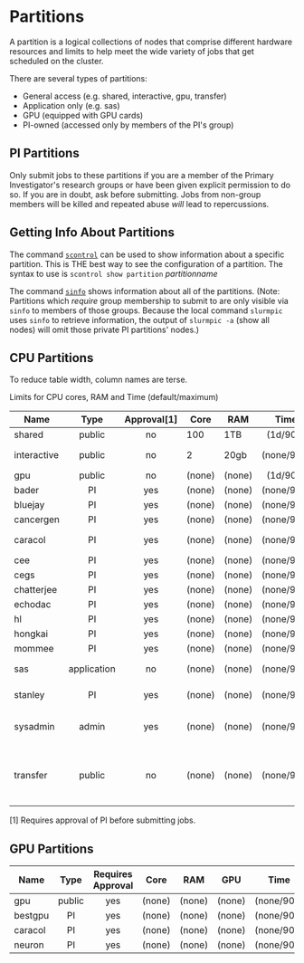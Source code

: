 # Partitions

A partition is a logical collections of nodes that comprise different hardware resources and limits to help meet the wide variety of jobs that get scheduled on the cluster. 

There are several types of partitions:

* General access (e.g. shared, interactive, gpu, transfer)
* Application only (e.g. sas)
* GPU (equipped with GPU cards)
* PI-owned (accessed only by members of the PI's group)

## PI Partitions
Only submit jobs to these partitions if you are a member of the Primary Investigator's research groups or have been given explicit permission to do so. If you are in doubt, ask before submitting. Jobs from non-group members will be killed and repeated abuse *will* lead to repercussions.

## Getting Info About Partitions

The command [`scontrol`](https://slurm.schedmd.com/archive/slurm-22.05.9/scontrol.html) can be used to show information about a specific partition. This is THE best way to see the configuration of a partition. The syntax to use is `scontrol show partition` *partitionname*

The command [`sinfo`](https://slurm.schedmd.com/archive/slurm-22.05.9/sinfo.html) shows information about all of the partitions. (Note: Partitions which *require* group membership to submit to are only visible via `sinfo` to members of those groups. Because the local command `slurmpic` uses `sinfo` to retrieve information, the output of `slurmpic -a` (show all nodes) will omit those private PI partitions' nodes.)

## CPU Partitions

To reduce table width, column names are terse.

Limits for CPU cores, RAM and Time (default/maximum)

| Name | Type | Approval[1] | Core | RAM | Time | Notes/Use |
| ---- | :----: | :-----: | ---- | ---- | :-------: | ----- |
| shared | public | no | 100 | 1TB | (1d/90d) | DEFAULT |
| interactive | public | no | 2 | 20gb | (none/90d) | Small but accessible |
| gpu | public | no | (none) | (none) | (1d/90d) | |
| bader | PI | yes | (none) | (none) | (none/90d) | |
| bluejay | PI | yes | (none) | (none) | (none/90d) | |
| cancergen | PI | yes | (none) | (none) | (none/90d) | |
| caracol | PI | yes | (none) | (none) | (none/90d) | UNIX group |
| cee | PI | yes | (none) | (none) | (none/90d) | |
| cegs | PI | yes | (none) | (none) | (none/90d) | |
| chatterjee | PI | yes | (none) | (none) | (none/90d) | |
| echodac | PI | yes | (none) | (none) | (none/90d) | |
| hl | PI | yes | (none) | (none) | (none/90d) | |
| hongkai | PI | yes | (none) | (none) | (none/90d) | |
| mommee | PI | yes | (none) | (none) | (none/90d) | |
| sas | application | no | (none) | (none) | (none/90d) | Licensed for SAS |
| stanley | PI | yes | (none) | (none) | (none/90d) | UNIX group |
| sysadmin | admin | yes | (none) | (none) | (none/90d) | For system testing |
| transfer | public | no | (none) | (none) | (none/90d) | Data in or out of cluster via SLURM jobs |

[1] Requires approval of PI before submitting jobs.

## GPU Partitions

| Name | Type | Requires Approval | Core | RAM | GPU | Time | Notes/Use |
| ---- | :----: | :-----: | ---- | ---- | :-------: | ----- | ------|
| gpu | public | yes | (none) | (none) | (none) | (none/90d) | |
| bestgpu | PI | yes | (none) | (none) | (none) | (none/90d) | |
| caracol | PI | yes | (none) | (none) | (none) | (none/90d) | |
| neuron | PI | yes | (none) | (none) | (none) | (none/90d) | |
